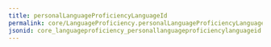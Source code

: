```yaml
---
title: personalLanguageProficiencyLanguageId
permalink: core/LanguageProficiency.personalLanguageProficiencyLanguageId.html
jsonid: core_languageproficiency_personallanguageproficiencylanguageid
---
```

